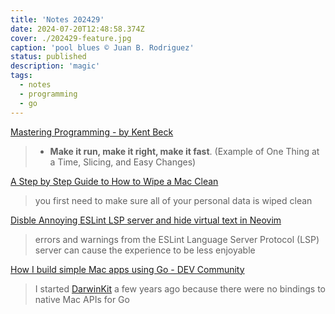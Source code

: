 ```yaml
---
title: 'Notes 202429'
date: 2024-07-20T12:48:58.374Z
cover: ./202429-feature.jpg
caption: 'pool blues © Juan B. Rodriguez'
status: published
description: 'magic'
tags:
  - notes
  - programming
  - go
---
```


[Mastering Programming - by Kent Beck](https://tidyfirst.substack.com/p/mastering-programming)

> - **Make it run, make it right, make it fast**. (Example of One Thing at a Time, Slicing, and Easy Changes)

[A Step by Step Guide to How to Wipe a Mac Clean](https://www.backblaze.com/blog/how-to-wipe-a-mac-hard-drive/)

> you first need to make sure all of your personal data is wiped clean

[Disble Annoying ESLint LSP server and hide virtual text in Neovim](https://samuellawrentz.com/hacks/neovim/disable-annoying-eslint-lsp-server-and-hide-virtual-text/)

> errors and warnings from the ESLint Language Server Protocol (LSP) server can cause the experience to be less enjoyable

[How I build simple Mac apps using Go - DEV Community](https://dev.to/progrium/how-i-build-simple-mac-apps-using-go-104j)

> I started [DarwinKit](https://github.com/progrium/darwinkit) a few years ago because there were no bindings to native Mac APIs for Go

